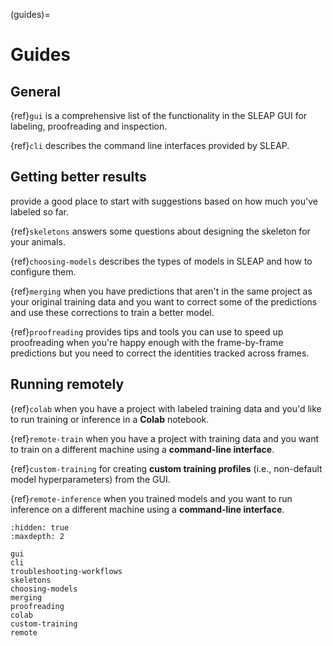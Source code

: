 (guides)=

# Guides

## General

{ref}`gui` is a comprehensive list of the functionality in the SLEAP GUI for labeling, proofreading and inspection.

{ref}`cli` describes the command line interfaces provided by SLEAP.

## Getting better results

[](troubleshooting-workflows) provide a good place to start with suggestions based on how much you've labeled so far.

{ref}`skeletons` answers some questions about designing the skeleton for your animals.

{ref}`choosing-models` describes the types of models in SLEAP and how to configure them.

{ref}`merging` when you have predictions that aren't in the same project as your original training data and you want to correct some of the predictions and use these corrections to train a better model.

{ref}`proofreading` provides tips and tools you can use to speed up proofreading when you're happy enough with the frame-by-frame predictions but you need to correct the identities tracked across frames.

## Running remotely

{ref}`colab` when you have a project with labeled training data and you'd like to run training or inference in a **Colab** notebook.

{ref}`remote-train` when you have a project with training data and you want to train on a different machine using a **command-line interface**.

{ref}`custom-training` for creating **custom training profiles** (i.e., non-default model hyperparameters) from the GUI.

{ref}`remote-inference` when you trained models and you want to run inference on a different machine using a **command-line interface**.

```{toctree}
:hidden: true
:maxdepth: 2

gui
cli
troubleshooting-workflows
skeletons
choosing-models
merging
proofreading
colab
custom-training
remote
```
